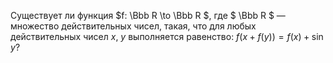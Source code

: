 Существует ли функция $f: \Bbb R \to \Bbb R $, где $ \Bbb R $ —  множество действительных 
чисел, такая, что для любых действительных чисел $x$, $y$ выполняется равенство: $f(x+f(y))=f(x)+\sin y  ?$